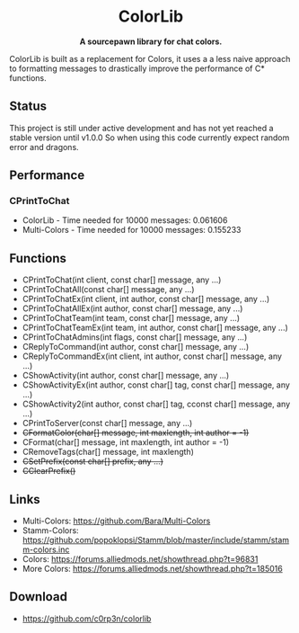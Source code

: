 <h1 align="center">
    ColorLib
</h1>
<p align="center">
    <strong>A sourcepawn library for chat colors.</strong>
</p>

ColorLib is built as a replacement for Colors, it uses a a less naive approach
to formatting messages to drastically improve the performance of C* functions.

## Status

This project is still under active development and has not yet reached a stable
version until v1.0.0 So when using this code currently expect random error and
dragons.

## Performance
### CPrintToChat
 + ColorLib - Time needed for 10000 messages: 0.061606
 + Multi-Colors - Time needed for 10000 messages: 0.155233

## Functions
 + CPrintToChat(int client, const char[] message, any ...)
 + CPrintToChatAll(const char[] message, any ...)
 + CPrintToChatEx(int client, int author, const char[] message, any ...)
 + CPrintToChatAllEx(int author, const char[] message, any ...)
 + CPrintToChatTeam(int team, const char[] message, any ...)
 + CPrintToChatTeamEx(int team, int author, const char[] message, any ...)
 + CPrintToChatAdmins(int flags, const char[] message, any ...)
 + CReplyToCommand(int author, const char[] message, any ...)
 + CReplyToCommandEx(int client, int author, const char[] message, any ...)
 + CShowActivity(int author, const char[] message, any ...)
 + CShowActivityEx(int author, const char[] tag, const char[] message, any ...)
 + CShowActivity2(int author, const char[] tag, cconst char[] message, any ...)
 + CPrintToServer(const char[] message, any ...)
 + ~~CFormatColor(char[] message, int maxlength, int author = -1)~~
 + CFormat(char[] message, int maxlength, int author = -1)
 + CRemoveTags(char[] message, int maxlength)
 + ~~CSetPrefix(const char[] prefix, any ...)~~
 + ~~CClearPrefix()~~

## Links
 + Multi-Colors: https://github.com/Bara/Multi-Colors
 + Stamm-Colors: https://github.com/popoklopsi/Stamm/blob/master/include/stamm/stamm-colors.inc
 + Colors: https://forums.alliedmods.net/showthread.php?t=96831
 + More Colors: https://forums.alliedmods.net/showthread.php?t=185016

## Download
 + https://github.com/c0rp3n/colorlib
